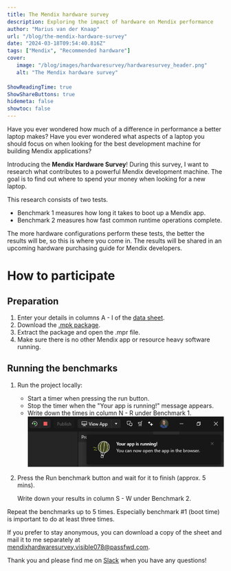 ```yaml
---
title: The Mendix hardware survey
description: Exploring the impact of hardware on Mendix performance
author: "Marius van der Knaap"
url: "/blog/the-mendix-hardware-survey"
date: "2024-03-18T09:54:40.816Z"
tags: ["Mendix", "Recommended hardware"]
cover:
   image: "/blog/images/hardwaresurvey/hardwaresurvey_header.png"
   alt: "The Mendix hardware survey"

ShowReadingTime: true
ShowShareButtons: true
hidemeta: false
showtoc: false
---
```


Have you ever wondered how much of a difference in performance a better laptop makes? Have you ever wondered what aspects of a laptop you should focus on when looking for the best development machine for building Mendix applications?

Introducing the **Mendix Hardware Survey**! During this survey, I want to research what contributes to a powerful Mendix development machine. The goal is to find out where to spend your money when looking for a new laptop.

This research consists of two tests.
* Benchmark 1 measures how long it takes to boot up a Mendix app.
* Benchmark 2 measures how fast common runtime operations complete.

The more hardware configurations perform these tests, the better the results will be, so this is where you come in. The results will be shared in an upcoming hardware purchasing guide for Mendix developers.

# How to participate

## Preparation
1. Enter your details in columns A - I of the [data sheet](https://docs.google.com/spreadsheets/d/13SVOxbG8D3knN_U5IyizcgVN8Iq4YBFCiN6HZFR4YMw/edit?usp=sharing).
2. Download the [.mpk package](https://drive.google.com/file/d/1ffvXpCzLOEr0vDa3L2NhqRPprHSNS6DU/view?usp=drive_link).
3. Extract the package and open the .mpr file.
4. Make sure there is no other Mendix app or resource heavy software running.

## Running the benchmarks
1. Run the project locally:
   * Start a timer when pressing the run button.
   * Stop the timer when the "Your app is running!" message appears.
   * Write down the times in column N - R under Benchmark 1.
![Stop the timer when the "Your app is running!" message appears.](/blog/images/hardwaresurvey/stoptimer.png)
2. Press the Run benchmark button and wait for it to finish (approx. 5 mins).
   
   Write down your results in column S - W under Benchmark 2.

Repeat the benchmarks up to 5 times. Especially benchmark #1 (boot time) is important to do at least three times. 

If you prefer to stay anonymous, you can download a copy of the sheet and mail it to me separately at [mendixhardwaresurvey.visible078@passfwd.com](mailto:mendixhardwaresurvey.visible078@passfwd.com).

Thank you and please find me on [Slack](https://mendixcommunity.slack.com/) when you have any questions!